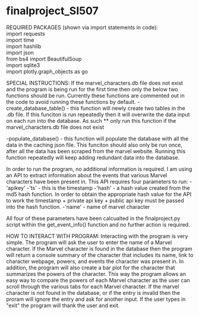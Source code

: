 # finalproject_SI507

REQUIRED PACKAGES (shown via import statements in code):  
import requests  
import time  
import hashlib  
import json  
from bs4 import BeautifulSoup  
import sqlite3  
import plotly.graph_objects as go  


SPECIAL INSTRUCTIONS:
If the marvel_characters.db file does not exist and the program is being run for the first time then only the below two functions should be run. Currently 
these functions are commented out in the code to avoid running these functions by default.
-create_database_table() - this function will newly create two tables in the .db file. If this funciton is run repeatedly then it will overwrite the 
                           data input on each run into the database. As such ** only run this function if the marvel_characters.db file does not exist

-populate_database() - this function will populate the database with all the data in the caching json file. This funciton should also only be run once, after all 
                       the data has been scraped from the marvel website. Running this function repeatedly will keep adding redundant data into the database.
                       
In order to run the program, no additional information is required. 
I am using an API to extract information about the events that various Marvel characters have been present in. This API requires four parameters to run: 
-'apikey'
-'ts' - this is the timestamp
-'hash' - a hash value created from the md5 hash function. In order to obtain the appropriate hash value for the API to work the timestamp + private api key 
          + public api key must be passed into the hash function. 
-'name' - name of marvel character

All four of these parameters have been calcualted in the finalproject.py script within the get_event_info() function and no further action is required.
                       
                       
                       
HOW TO INTERACT WITH PROGRAM:
Interacting with the program is very simple. The program will ask the user to enter the name of a Marvel character. If the Marvel character is found in the database
then the program will return a console summary of the character that includes its name, link to character webpage, powers, and events the character was present 
in. In addition, the program will also create a bar plot for the character that summarizes the powers of the character. This way the program allows an easy way 
to compare the powers of each Marvel character as the user can scroll through the various tabs for each Marvel character. If the marvel character is not found 
in the database, or if the entry is invalid then the proram will ignore the entry and ask for another input. If the user types in "exit" the program will thank
the user and exit. 
